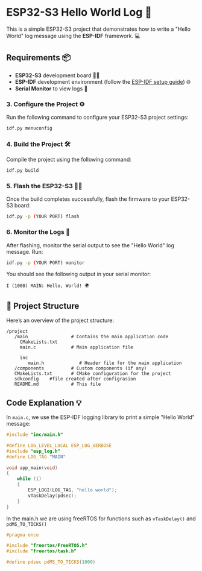 # ESP32-S3 Hello World Log 🚀

This is a simple ESP32-S3 project that demonstrates how to write a "Hello World" log message using the **ESP-IDF** framework. 💻

## Requirements 📦

- **ESP32-S3** development board 🧑‍💻
- **ESP-IDF** development environment (follow the [ESP-IDF setup guide](https://docs.espressif.com/projects/esp-idf/en/latest/get-started/)) 🌐
- **Serial Monitor** to view logs 📲

### 3. Configure the Project ⚙️

Run the following command to configure your ESP32-S3 project settings:

```bash
idf.py menuconfig
```

### 4. Build the Project 🛠️

Compile the project using the following command:

```bash
idf.py build
```

### 5. Flash the ESP32-S3 🦸‍♂️

Once the build completes successfully, flash the firmware to your ESP32-S3 board:

```bash
idf.py -p (YOUR PORT) flash
```

### 6. Monitor the Logs 📡

After flashing, monitor the serial output to see the "Hello World" log message. Run:

```bash
idf.py -p (YOUR PORT) monitor
```

You should see the following output in your serial monitor:

```
I (1000) MAIN: Hello, World! 🌍
```

## 📜 Project Structure

Here’s an overview of the project structure:

```
/project
   /main                # Contains the main application code
     CMakeLists.txt
     main.c             # Main application file

     inc
        main.h             # Header file for the main application
   /components          # Custom components (if any)
   CMakeLists.txt       # CMake configuration for the project
   sdkconfig    #file created after configrasion
   README.md            # This file
```

## Code Explanation 💡

In `main.c`, we use the ESP-IDF logging library to print a simple "Hello World" message:

```c
#include "inc/main.h"

#define LOG_LEVEL_LOCAL ESP_LOG_VERBOSE
#include "esp_log.h"
#define LOG_TAG "MAIN"

void app_main(void)
{
    while (1)
    {
        ESP_LOGI(LOG_TAG, "hello world");
        vTaskDelay(pdsec);
    }
}
```

In the main.h we are using freeRTOS for functions such as
`vTaskDelay()` and `pdMS_TO_TICKS()`

```c
#pragma once

#include "freertos/FreeRTOS.h"
#include "freertos/task.h"

#define pdsec pdMS_TO_TICKS(1000)
```
